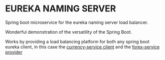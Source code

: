 # EUREKA NAMING SERVER
Spring boot microservice for the eureka naming server load balancer.

Wonderful demonstration of the versatility of the Spring Boot.

Works by providing a load balancing platform for both any spring boot eureka client, in this case the [currency-service client](https://github.com/teamlead-agbaje/currency-service) and the [forex-service provider](https://github.com/teamlead-agbaje/forex-service)
